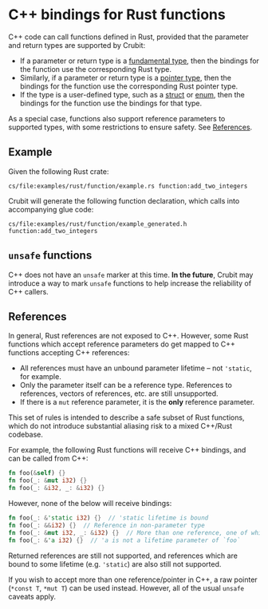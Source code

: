 # C++ bindings for Rust functions

C++ code can call functions defined in Rust, provided that the parameter and
return types are supported by Crubit:

*   If a parameter or return type is a
    [fundamental type](../cpp/fundamental_types), then the bindings for the
    function use the corresponding Rust type.
*   Similarly, if a parameter or return type is a
    [pointer type](../cpp/pointer_types), then the bindings for the function use
    the corresponding Rust pointer type.
*   If the type is a user-defined type, such as a [struct](struct) or
    [enum](enums), then the bindings for the function use the bindings for that
    type.

As a special case, functions also support reference parameters to supported
types, with some restrictions to ensure safety. See [References](#references).

## Example

Given the following Rust crate:

```live-snippet
cs/file:examples/rust/function/example.rs function:add_two_integers
```

Crubit will generate the following function declaration, which calls into
accompanying glue code:

```live-snippet
cs/file:examples/rust/function/example_generated.h function:add_two_integers
```

## `unsafe` functions

C++ does not have an `unsafe` marker at this time. **In the future**, Crubit may
introduce a way to mark `unsafe` functions to help increase the reliability of
C++ callers.

## References

In general, Rust references are not exposed to C++. However, some Rust functions
which accept reference parameters do get mapped to C++ functions accepting C++
references:

*   All references must have an unbound parameter lifetime – not `'static`, for
    example.
*   Only the parameter itself can be a reference type. References to references,
    vectors of references, etc. are still unsupported.
*   If there is a `mut` reference parameter, it is the **only** reference
    parameter.

This set of rules is intended to describe a safe subset of Rust functions, which
do not introduce substantial aliasing risk to a mixed C++/Rust codebase.

For example, the following Rust functions will receive C++ bindings, and can be
called from C++:

```rust {.good}
fn foo(&self) {}
fn foo(_: &mut i32) {}
fn foo(_: &i32, _: &i32) {}
```

However, none of the below will receive bindings:

```rust {.bad}
fn foo(_: &'static i32) {}  // 'static lifetime is bound
fn foo(_: &&i32) {}  // Reference in non-parameter type
fn foo(_: &mut i32, _: &i32) {}  // More than one reference, one of which is mut
fn foo(_: &'a i32) {}  // 'a is not a lifetime parameter of `foo`
```

Returned references are still not supported, and references which are bound to
some lifetime (e.g. `'static`) are also still not supported.

If you wish to accept more than one reference/pointer in C++, a raw pointer
(`*const T`, `*mut T`) can be used instead. However, all of the usual `unsafe`
caveats apply.
